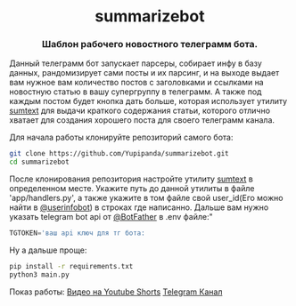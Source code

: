 <h1 align="center">summarizebot</h1>
<h3><p align="center">Шаблон рабочего новостного телеграмм бота.</p></h3>
<p>Данный телеграмм бот запускает парсеры, собирает инфу в базу данных, рандомизирует сами посты и их парсинг, и на выходе выдает вам нужное вам количество постов с заголовками и ссылками на новостную статью в вашу супергруппу в телеграмм. А также под каждым постом будет кнопка дать больше, которая использует утилиту <a href="https://github.com/Yupipanda/sumtext.git">sumtext</a> для выдачи краткого содержания статьи, которого отлично хватает для создания хорошего поста для своего телеграмм канала.</p>

Для начала работы клонируйте репозиторий самого бота:
```sh
git clone https://github.com/Yupipanda/summarizebot.git
cd summarizebot
```

<p>После клонирования репозитория настройте утилиту <a href="https://github.com/Yupipanda/sumtext.git">sumtext</a> в определенном месте. Укажите путь до данной утилиты в файле 'app/handlers.py', а также укажите в том файле свой user_id(Его можно найти в <a href="https://t.me/userinfobot">@userinfobot</a>) в строках где написанно. Дальше вам нужно указать telegram bot api от <a href="https://t.me/BotFather">@BotFather</a> в .env файле:"</p>

```python
TGTOKEN='ваш api ключ для тг бота:
```

Ну а дальше проще:
```sh
pip install -r requirements.txt
python3 main.py
```

Показ работы:
[Видео на Youtube Shorts](https://www.youtube.com/shorts/8tYzkRdUsqw?feature=share)
[Telegram Канал](https://t.me/yupipanda_channel)





